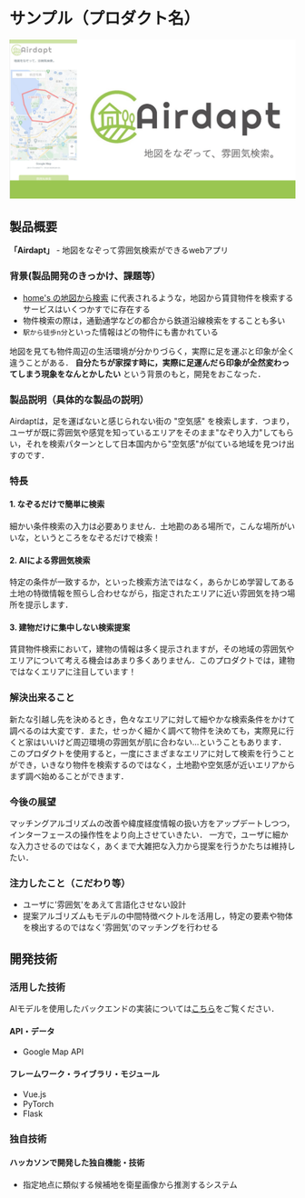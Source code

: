 # サンプル（プロダクト名）

[![Airdapt](./docs/img/logo.png)](https://mov.jp2022.aonori.dev)

## 製品概要

**「Airdapt」** - 地図をなぞって雰囲気検索ができるwebアプリ

### 背景(製品開発のきっかけ、課題等）

- [home's の地図から検索](https://www.homes.co.jp/chintai/map/) に代表されるような，地図から賃貸物件を検索するサービスはいくつかすでに存在する
- 物件検索の際は，通勤通学などの都合から鉄道沿線検索をすることも多い
- `駅から徒歩n分`といった情報はどの物件にも書かれている

地図を見ても物件周辺の生活環境が分かりづらく，実際に足を運ぶと印象が全く違うことがある．
**自分たちが家探す時に，実際に足運んだら印象が全然変わってしまう現象をなんとかしたい** という背景のもと，開発をおこなった．

### 製品説明（具体的な製品の説明）

Airdaptは，足を運ばないと感じられない街の "空気感" を検索します．つまり，ユーザが既に雰囲気や感覚を知っているエリアをそのまま"なぞり入力"してもらい，それを検索パターンとして日本国内から"空気感"が似ている地域を見つけ出すのです．

### 特長
#### 1. なぞるだけで簡単に検索

細かい条件検索の入力は必要ありません．土地勘のある場所で，こんな場所がいいな，というところをなぞるだけで検索！

#### 2. AIによる雰囲気検索

特定の条件が一致するか，といった検索方法ではなく，あらかじめ学習してある土地の特徴情報を照らし合わせながら，指定されたエリアに近い雰囲気を持つ場所を提示します．

#### 3. 建物だけに集中しない検索提案

賃貸物件検索において，建物の情報は多く提示されますが，その地域の雰囲気やエリアについて考える機会はあまり多くありません．このプロダクトでは，建物ではなくエリアに注目しています！

### 解決出来ること

新たな引越し先を決めるとき，色々なエリアに対して細やかな検索条件をかけて調べるのは大変です．また，せっかく細かく調べて物件を決めても，実際見に行くと家はいいけど周辺環境の雰囲気が肌に合わない...ということもあります．
このプロダクトを使用すると，一度にさまざまなエリアに対して検索を行うことができ，いきなり物件を検索するのではなく，土地勘や空気感が近いエリアからまず調べ始めることができます．

### 今後の展望

マッチングアルゴリズムの改善や緯度経度情報の扱い方をアップデートしつつ，インターフェースの操作性をより向上させていきたい．
一方で，ユーザに細かな入力させるのではなく，あくまで大雑把な入力から提案を行うかたちは維持したい．

### 注力したこと（こだわり等）
* ユーザに'雰囲気'をあえて言語化させない設計
* 提案アルゴリズムもモデルの中間特徴ベクトルを活用し，特定の要素や物体を検出するのではなく'雰囲気'のマッチングを行わせる

## 開発技術 
### 活用した技術

AIモデルを使用したバックエンドの実装については[こちら](server/satellite_resnet18)をご覧ください．

#### API・データ
* Google Map API

#### フレームワーク・ライブラリ・モジュール
* Vue.js
* PyTorch
* Flask

### 独自技術
#### ハッカソンで開発した独自機能・技術
* 指定地点に類似する候補地を衛星画像から推測するシステム
